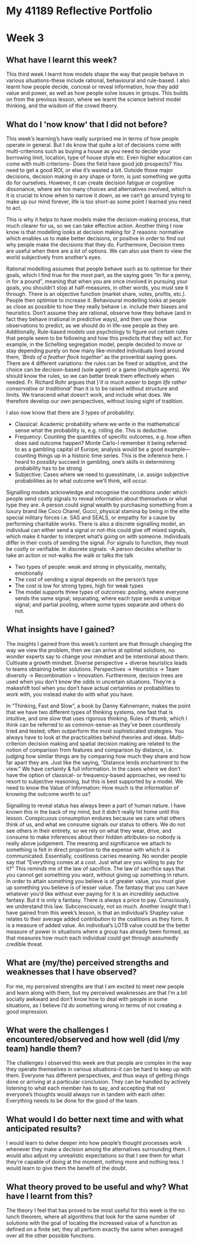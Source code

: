 # My 41189 Reflective Portfolio

# Week 3

## What have I learnt this week?
This third week I learnt how models shape the way that people behave in various situations-these include rational, behavioural and rule-based. I also learnt how people decide, conceal or reveal information, how they add value and power, as well as how people solve issues in groups. This builds on from the previous lesson, where we learnt the science behind model thinking, and the wisdom of the crowd theory. 

## What do I 'now know' that I did not before?
This week’s learning’s have really surprised me in terms of how people operate in general. But I do know that quite a lot of decisions come with multi-criterions such as buying a house as you need to decide your borrowing limit, location, type of house style etc.  Even higher education can come with multi criterions- Does the field have good job prospects? You need to get a good ROI, or else it’s wasted a bit. Outside those major decisions, decision making in any shape or form, is just something we gotta do for ourselves. However, it can create decision fatigue or cognitive dissonance, where are too many choices and alternatives involved, which is it is crucial to know when to narrow it down, as we can’t go around trying to make up our mind forever, life is too short-as some point I learned you need to act. 

This is why it helps to have models make the decision-making process, that much clearer for us, so we can take effective action. Another thing I now know is that modelling looks at decision making for 2 reasons: normative which enables us to make better decisions, or positive in order to find out why people make the decisions that they do.  Furthermore, Decision trees are useful when there are a lot of options. We can also use them to view the world subjectively from another’s eyes. 

Rational modelling assumes that people behave such as to optimise for their goals, which I find true for the most part, as the saying goes “In for a penny, in for a pound”, meaning that when you are once involved in pursuing your goals, you shouldn’t stop at half-measures, in other words, you must see it through. There is an objective function (market share, votes, profits, etc.). People then optimise to increase it. Behavioural modelling looks at people as close as possible to how they really behave i.e. include their biases and heuristics. Don’t assume they are rational, observe how they behave (and in fact they behave irrational in predictive ways), and then use those observations to predict, as we should do in life-see people as they are. Additionally, Rule-based models use psychology to figure out certain rules that people seem to be following and how this predicts that they will act. For example, in the Schelling segregation model, people decided to move or stay depending purely on how many like-minded individuals lived around them, *'Birds of a feather flock together'* as the proverbial saying goes. There are 4 different variations: the rules can be fixed or adaptive, and the choice can be decision-based (sole agent) or a game (multiple agents). We should know the rules, so we can better break them effectively when needed. Fr. Richard Rohr argues that )*'it is much easier to begin life rather conservative or traditional'* than it is to be raised without structure and limits. We transcend what doesn’t work, and include what does. We therefore develop our own perspectives, without losing sight of tradition. 

I also now know that there are 3 types of probability: 
-	Classical: Academic probability where we write in the mathematical sense what the probability is, e.g. rolling die. This is deductive. 
-	Frequency: Counting the quantities of specific outcomes, e.g. how often does said outcome happen? Monte Carlo-I remember it being referred to as a gambling capital of Europe; analysis would be a good example—counting things up in a historic time series. This is the inference here. I heard to possibly succeed in gambling, one’s skills in determining probability has to be strong
-	Subjective: Cases where we need to guesstimate, i.e. assign subjective probabilities as to what outcome we’ll think, will occur. 

Signalling models acknowledge and recognise the conditions under which people send costly signals to reveal information about themselves or what type they are. A person could signal wealth by purchasing something from a luxury brand like Coco Chanel, Gucci, physical stamina by being in the elite special military forces i.e. SAS and SEALS, or empathy for a cause by performing charitable works. There is also a discrete signalling model, an individual can either send a signal or not-this could give off mixed signals, which make it harder to interpret what’s going on with someone. Individuals differ in their costs of sending the signal. For signals to function, they must be costly or verifiable.  In discrete signals:
-A person decides whether to take an action or not-walks the walk or talks the talk
- Two types of people: weak and strong in physicality, mentally, emotionally
- The cost of sending a signal depends on the person’s type 
- The cost is low for strong types, high for weak types 
- The model supports three types of outcomes: pooling, where everyone sends the same signal; separating, where each type sends a unique signal; and partial pooling, where some types separate and others do not.


## What insights have I gained?
The insights I gained from this week’s content are that through changing the way we view the problem, then we can arrive at optimal solutions, no wonder experts say to change your mindset and be intentional about them. Cultivate a growth mindset. Diverse perspective + diverse heuristics leads to teams obtaining better solutions. Perspectives → Heuristics → Team diversity → Recombination = Innovation. Furthermore, decision trees are used when you don’t know the odds in uncertain situations. They’re a makeshift tool when you don’t have actual certainties or probabilities to work with, you instead make do with what you have.

In “Thinking, Fast and Slow”, a book by Danny Kahnemann, makes the point that we have two different types of thinking systems, one fast that is intuitive, and one slow that uses rigorous thinking. Rules of thumb, which I think can be referred to as common-sense-as they’ve been countlessly tried and tested; often outperform the most sophisticated strategies. You always have to look at the practicalities behind theories and ideas.  Multi-criterion decision making and spatial decision making are related to the notion of comparison from features and comparison by distance, i.e. judging how similar things are by comparing how much they share and how far apart they are. Just like the saying, “Distance lends enchantment to the view.” We have certainty & full information. In the cases where we don’t have the option of classical- or frequency-based approaches, we need to resort to subjective reasoning, but this is best supported by a model.  We need to know the Value of Information: How much is the information of knowing the outcome worth to us? 

Signalling to reveal status has always been a part of human nature. I have known this in the back of my mind, but it didn’t really hit home until this lesson. Conspicuous consumption endures because we care what others think of us, and what we consume signals our status to others. We do not see others in their entirety, so we rely on what they wear, drive, and consume to make inferences about their hidden attributes-so nobody is really above judgement. The meaning and significance we attach to something is felt in direct proportion to the expense with which it is communicated. Essentially, costliness carries meaning. No wonder people say that “Everything comes at a cost. Just what are you willing to pay for it?” This reminds me of the law of sacrifice. The law of sacrifice says that you cannot get something you want, without giving up something in return. In order to attain something you believe is of greater value, you must give up something you believe is of lesser value. The fantasy that you can have whatever you’d like without ever paying for it is an incredibly seductive fantasy. But it is only a fantasy. There is always a price to pay. Consciously, we understand this law. Subconsciously, not so much. 
Another insight that I have gained from this week’s lesson, is that an individual’s Shapley value relates to their average added contribution to the coalitions as they form. It is a measure of added value.  An individual’s LOTB value could be the better measure of power in situations where a group has already been formed, as that measures how much each individual could get through assumedly credible threat. 

## What are (my/the) perceived strengths and weaknesses that I have observed?
For me, my perceived strengths are that I am excited to meet new people and learn along with them, but my perceived weaknesses are that I’m a bit socially awkward and don’t know how to deal with people in some situations, as I believe I’d do something wrong in terms of not creating a good impression. 

## What were the challenges I encountered/observed and how well (did I/my team) handle them?
The challenges I observed this week are that people are complex in the way they operate themselves in various situations-it can be hard to keep up with them. Everyone has different perspectives, and thus ways of getting things done or arriving at a particular conclusion. They can be handled by actively listening to what each member has to say, and accepting that not everyone’s thoughts would always run in tandem with each other. Everything needs to be done for the good of the team. 

## What would I do better next time and with what anticipated results?
I would learn to delve deeper into how people’s thought processes work whenever they make a decision among the alternatives surrounding them. I would also adjust my unrealistic expectations so that I see them for what they’re capable of doing at the moment, nothing more and nothing less. I would learn to give them the benefit of the doubt. 

## What theory proved to be useful and why? What have I learnt from this?
The theory I feel that has proved to be most useful for this week is the no lunch theorem, where all algorithms that look for the same number of solutions with the goal of locating the increased value of a function as defined on a finite set; they all perform exactly the same when averaged over all the other possible functions. 
